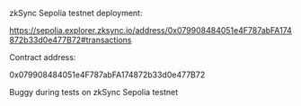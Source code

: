 zkSync Sepolia testnet deployment:

https://sepolia.explorer.zksync.io/address/0x079908484051e4F787abFA174872b33d0e477B72#transactions

Contract address:

0x079908484051e4F787abFA174872b33d0e477B72

Buggy during tests on zkSync Sepolia testnet
